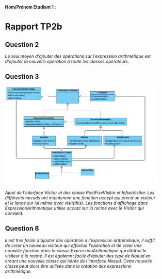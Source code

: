 **Nom/Prénom Etudiant 1 :**


# Rapport TP2b

## Question 2
*Le seul moyen d'ajouter des opérations sur l'expression arithmétique est d'ajouter la nouvelle opération à toute les classes opérateurs.*

## Question 3
![alt text](./images/diagclasseb1.PNG)

*Ajout de l'interface Visitor et des classe PostFixeVisitor et InfixeVisitor. Les différents noeuds ont maintenant une fonction accept qui prend un visiteur et le lance sur lui même avec visit(this). Les fonctions d'affichage dans ExpressionArithmetique utilise accept sur la racine avec le Visitor qui convient.*

## Question 8
*Il est très facile d'ajouter des opération à l'expression arithmetique, il suffit de créer un nouveau visiteur qui effectue l'opération et de créer une nouvelle fonction dans la classe ExpressionArithmetique qui attribut le visiteur à la racine.*
*Il est égalemnt facile d'ajouter des type de Noeud en créant une nouvelle classe qui hérite de l'interface Noeud. Cette nouvelle classe peut alors être utilisée dans la création des expressions arithmetique.*

